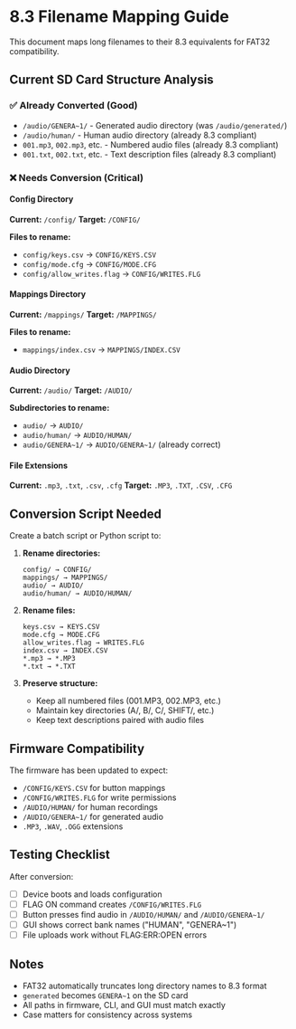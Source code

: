 # 8.3 Filename Mapping Guide

This document maps long filenames to their 8.3 equivalents for FAT32 compatibility.

## Current SD Card Structure Analysis

### ✅ Already Converted (Good)
- `/audio/GENERA~1/` - Generated audio directory (was `/audio/generated/`)
- `/audio/human/` - Human audio directory (already 8.3 compliant)
- `001.mp3`, `002.mp3`, etc. - Numbered audio files (already 8.3 compliant)
- `001.txt`, `002.txt`, etc. - Text description files (already 8.3 compliant)

### ❌ Needs Conversion (Critical)

#### Config Directory
**Current:** `/config/`
**Target:** `/CONFIG/`

**Files to rename:**
- `config/keys.csv` → `CONFIG/KEYS.CSV`
- `config/mode.cfg` → `CONFIG/MODE.CFG`
- `config/allow_writes.flag` → `CONFIG/WRITES.FLG`

#### Mappings Directory
**Current:** `/mappings/`
**Target:** `/MAPPINGS/`

**Files to rename:**
- `mappings/index.csv` → `MAPPINGS/INDEX.CSV`

#### Audio Directory
**Current:** `/audio/`
**Target:** `/AUDIO/`

**Subdirectories to rename:**
- `audio/` → `AUDIO/`
- `audio/human/` → `AUDIO/HUMAN/`
- `audio/GENERA~1/` → `AUDIO/GENERA~1/` (already correct)

#### File Extensions
**Current:** `.mp3`, `.txt`, `.csv`, `.cfg`
**Target:** `.MP3`, `.TXT`, `.CSV`, `.CFG`

## Conversion Script Needed

Create a batch script or Python script to:

1. **Rename directories:**
   ```
   config/ → CONFIG/
   mappings/ → MAPPINGS/
   audio/ → AUDIO/
   audio/human/ → AUDIO/HUMAN/
   ```

2. **Rename files:**
   ```
   keys.csv → KEYS.CSV
   mode.cfg → MODE.CFG
   allow_writes.flag → WRITES.FLG
   index.csv → INDEX.CSV
   *.mp3 → *.MP3
   *.txt → *.TXT
   ```

3. **Preserve structure:**
   - Keep all numbered files (001.MP3, 002.MP3, etc.)
   - Maintain key directories (A/, B/, C/, SHIFT/, etc.)
   - Keep text descriptions paired with audio files

## Firmware Compatibility

The firmware has been updated to expect:
- `/CONFIG/KEYS.CSV` for button mappings
- `/CONFIG/WRITES.FLG` for write permissions
- `/AUDIO/HUMAN/` for human recordings
- `/AUDIO/GENERA~1/` for generated audio
- `.MP3`, `.WAV`, `.OGG` extensions

## Testing Checklist

After conversion:
- [ ] Device boots and loads configuration
- [ ] FLAG ON command creates `/CONFIG/WRITES.FLG`
- [ ] Button presses find audio in `/AUDIO/HUMAN/` and `/AUDIO/GENERA~1/`
- [ ] GUI shows correct bank names ("HUMAN", "GENERA~1")
- [ ] File uploads work without FLAG:ERR:OPEN errors

## Notes

- FAT32 automatically truncates long directory names to 8.3 format
- `generated` becomes `GENERA~1` on the SD card
- All paths in firmware, CLI, and GUI must match exactly
- Case matters for consistency across systems

